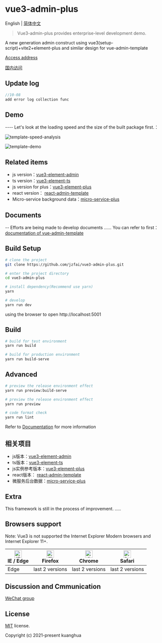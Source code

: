 # vue3-admin-plus

English | [简体中文](./README-zh.md)

> Vue3-admin-plus provides enterprise-level development demo.

A new  generation admin  construct   using  vue3(setup-script)+vite2+element-plus and similar design  for   vue-admin-template

[Access address](http://8.135.1.141/vue3-admin-plus)

[国内访问](http://8.135.1.141/vue3-admin-plus)

## Update log

```javascript
//10-08
add error log collection func
```
## Demo

 ---- Let's look at the loading speed and the size of the built package first.：

![template-speed-analysis](http://8.135.1.141/file/images/template-speed-analysis.png)

![template-demo](http://8.135.1.141/file/images/plus-demo.png)

## Related items

- js version：[vue3-element-admin](https://github.com/jzfai/vue3-admin-template.git)
- ts version：[vue3-element-ts](https://github.com/jzfai/vue3-admin-ts.git)
- js version for plus：[vue3-element-plus](https://github.com/jzfai/vue3-admin-plus.git)
- react version： [react-admin-template](https://github.com/jzfai/react-admin-template.git)
- Micro-service background data：[micro-service-plus](https://github.com/jzfai/micro-service-plus)

## Documents

-- Efforts are being made to develop documents ......
You can refer to first：[documentation of vue-admin-template ](https://juejin.im/post/59097cd7a22b9d0065fb61d2)

## Build Setup

```bash
# clone the project
git clone https://github.com/jzfai/vue3-admin-plus.git

# enter the project directory
cd vue3-admin-plus

# install dependency(Recommend use yarn)
yarn

# develop
yarn run dev
```

using the browser to open http://localhost:5001

## Build

```bash
# build for test environment
yarn run build

# build for production environment
yarn run build-serve
```

## Advanced

```bash
# preview the release environment effect
yarn run preview:build-serve

# preview the release environment effect
yarn run preview

# code format check
yarn run lint

```

Refer to [Documentation](https://panjiachen.github.io/vue-element-admin-site/guide/essentials/deploy.html) for more information

## 相关项目

- js版本：[vue3-element-admin](https://github.com/jzfai/vue3-admin-template.git)
- ts版本：[vue3-element-ts](https://github.com/jzfai/vue3-admin-ts.git)
- js实例参考版本：[vue3-element-plus](https://github.com/jzfai/vue3-admin-plus.git)
- react版本： [react-admin-template](https://github.com/jzfai/react-admin-template.git)
- 微服务后台数据：[micro-service-plus](https://github.com/jzfai/micro-service-plus)

## Extra

This framework is still in the process of improvement. .....

## Browsers support

Note: Vue3 is not supported the Internet Explorer
Modern browsers and Internet Explorer 11+.

| [<img src="https://raw.githubusercontent.com/alrra/browser-logos/master/src/edge/edge_48x48.png" alt="IE / Edge" width="24px" height="24px" />](http://godban.github.io/browsers-support-badges/)</br>IE / Edge | [<img src="https://raw.githubusercontent.com/alrra/browser-logos/master/src/firefox/firefox_48x48.png" alt="Firefox" width="24px" height="24px" />](http://godban.github.io/browsers-support-badges/)</br>Firefox | [<img src="https://raw.githubusercontent.com/alrra/browser-logos/master/src/chrome/chrome_48x48.png" alt="Chrome" width="24px" height="24px" />](http://godban.github.io/browsers-support-badges/)</br>Chrome | [<img src="https://raw.githubusercontent.com/alrra/browser-logos/master/src/safari/safari_48x48.png" alt="Safari" width="24px" height="24px" />](http://godban.github.io/browsers-support-badges/)</br>Safari |
| --------- | --------- | --------- | --------- |
|Edge| last 2 versions| last 2 versions| last 2 versions

## Discussion and Cmmunication
[WeChat group](http://8.135.1.141/file/images/wx-groud.png)

## License

[MIT](https://github.com/jzfai/vue3-admin-plus/blob/master/LICENSE) license.

Copyright (c) 2021-present  kuanghua


